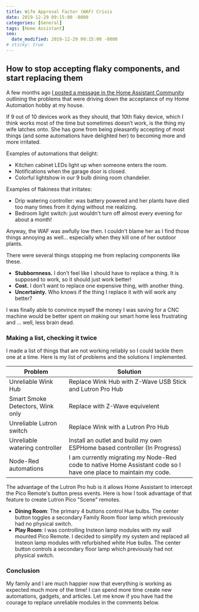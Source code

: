 ```yaml
---
title: Wife Approval Factor (WAF) Crisis
date: 2019-12-29 09:15:00 -0800
categories: [General]
tags: [Home Assistant]
seo:
  date_modified: 2019-12-29 09:15:00 -0800
# sticky: true
---
```


## How to stop accepting flaky components, and start replacing them

A few months ago [I posted a message in the Home Assistant Community](https://community.home-assistant.io/t/waf-crisis-how-to-stop-accepting-flaky-components-and-start-replacing-them/138066)
outlining the problems that were driving down the acceptance of my Home Automation hobby at my house.

If 9 out of 10 devices work as they should, that 10th flaky device, which I think works most of the time but
sometimes doesn’t work, is the thing my wife latches onto. She has gone from being pleasantly accepting of
most things (and some automations have delighted her) to becoming more and more irritated.

Examples of automations that delight:

* Kitchen cabinet LEDs light up when someone enters the room.
* Notifications when the garage door is closed.
* Colorful lightshow in our 9 bulb dining room chandelier.

Examples of flakiness that irritates:

* Drip watering controller: was battery powered and her plants have died too many times from it dying without
me realizing.
* Bedroom light switch: just wouldn't turn off almost every evening for about a month!

Anyway, the WAF was awfully low then. I couldn't blame her as I find those things annoying as well...
especially when they kill one of her outdoor plants.

There were several things stopping me from replacing components like these.

* **Stubbornness.** I don’t feel like I should have to replace a thing. It is supposed to work, so it should
just work better!
* **Cost.** I don’t want to replace one expensive thing, with another thing.
* **Uncertainty.** Who knows if the thing I replace it with will work any better?

I was finally able to convince myself the money I was saving for a CNC machine would be better spent on
making our smart home less frustrating and ... well, less brain dead.

### Making a list, checking it twice

I made a list of things that are not working reliably so I could tackle them one at a time. Here is my list
of problems and the solutions I implemented.

| Problem | Solution |
| ------- | ---------- |
| Unreliable Wink Hub | Replace Wink Hub with Z-Wave USB Stick and Lutron Pro Hub |
| Smart Smoke Detectors, Wink only | Replace with Z-Wave equivelent |
| Unreliable Lutron switch | Replace Wink with a Lutron Pro Hub |
| Unreliable watering controller | Install an outlet and build my own ESPHome based controller (In Progress) |
| Node-Red automations | I am currently migrating my Node-Red code to native Home Assistant code so I have one place to maintain my code. |

The advantage of the Lutron Pro hub is it allows Home Assistant to intercept the Pico Remote's button press
events. Here is how I took advantage of that feature to create Lutron Pico "Scene" remotes.

* **Dining Room**: The primary 4 buttons control Hue bulbs. The center button toggles a secondary Family Room
floor lamp which previously had no physical switch.
* **Play Room**: I was controlling Insteon lamp modules with my wall mounted Pico Remote. I decided to simplify
my system and replaced all Insteon lamp modules with refurbished white Hue bulbs. The center button controls
a secondary floor lamp which previously had not physical switch.

### Conclusion

My family and I are much happier now that everything is working as expected much more of the time! I can spend
more time create new automations, gadgets, and articles. Let me know if you have had the courage to replace
unreliable modules in the comments below.
